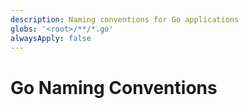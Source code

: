 ```yaml
---
description: Naming conventions for Go applications
globs: '<root>/**/*.go'
alwaysApply: false
---
```


# Go Naming Conventions

<!--
TODO: Add content for Go naming conventions.
Follow unified schema guidelines.
-->
